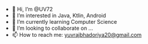 - 👋 Hi, I’m @UV72
- 👀 I’m interested in Java, Ktlin, Android
- 🌱 I’m currently learning Computer Science
- 💞️ I’m looking to collaborate on ...
- 📫 How to reach me: yuvrajbhadoriya20@gmail.com

<!---
UV72/UV72 is a ✨ special ✨ repository because its `README.md` (this file) appears on your GitHub profile.
You can click the Preview link to take a look at your changes.
--->
